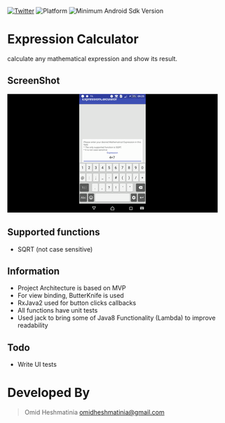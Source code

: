[![Twitter](https://img.shields.io/badge/Twitter-@Smartiiiiz-blue.svg?style=flat)](http://twitter.com/Smartiiiiz)
![Platform](https://img.shields.io/badge/Platform-Android-green.svg)
![Minimum Android Sdk Version](https://img.shields.io/badge/min--sdk-14-yellowgreen.svg)

# Expression Calculator

calculate any mathematical expression and show its result.

## ScreenShot

<img src="/screenshots/screenshot1.gif"/>

## Supported functions
- SQRT (not case sensitive)

## Information
- Project Architecture is based on MVP
- For view binding, ButterKnife is used
- RxJava2 used for button clicks callbacks
- All functions have unit tests
- Used jack to bring some of Java8 Functionality (Lambda) to improve readability

## Todo
- Write UI tests

# Developed By

> Omid Heshmatinia
> omidheshmatinia@gmail.com